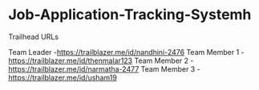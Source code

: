 # Job-Application-Tracking-Systemh

Trailhead URLs

Team Leader -https://trailblazer.me/id/nandhini-2476
Team Member 1 -https://trailblazer.me/id/thenmalar123
Team Member 2 -https://trailblazer.me/id/narmatha-2477
Team Member 3 -https://trailblazer.me/id/usham19
